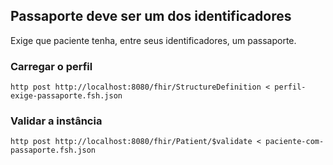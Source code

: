 ## Passaporte deve ser um dos identificadores

Exige que paciente tenha, entre seus identificadores,
um passaporte. 

### Carregar o perfil

```
http post http://localhost:8080/fhir/StructureDefinition < perfil-exige-passaporte.fsh.json
```

### Validar a instância 

```
http post http://localhost:8080/fhir/Patient/$validate < paciente-com-passaporte.fsh.json
```
